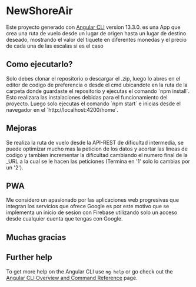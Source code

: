 # NewShoreAir

Este proyecto generado con [Angular CLI](https://github.com/angular/angular-cli) version 13.3.0. es una App que crea una ruta de vuelo desde un lugar de origen hasta un lugar de destino deseado, mostrando el valor del tiquete en diferentes monedas y el precio de cada una de las escalas si es el caso

## Como ejecutarlo?

Solo debes clonar el repositorio o descargar el .zip, luego lo abres en el editor de codigo de preferencia o desde el cmd ubicandote en la ruta de la carpeta donde guardaste el repositorio y ejecutas el comando ´npm install´. Esto realizara las instalaciones debidas para el funcionamiento del proyecto.
Luego solo ejecutas el comando ´npm start´ e inicias desde el navegador en el ´http://localhost:4200/home´.

## Mejoras

Se realiza la ruta de vuelo desde la API-REST de dificultad intermedia, se puede optimizar mucho mas la peticion de los datos y acortar las lineas de codigo y tambien incrementar la dificultad cambiando el numero final de la _URL a la cual se le hacen las peticiones (Termina en '1' solo lo cambias por un '2').

## PWA

Me considero un apasionado por las aplicaciones web progresivas que integran los servicios que ofrece Google es por este motivo que se implementa un inicio de sesion con Firebase utilizando solo un acceso desde cualquier cuenta que tengas con Google.

## Muchas gracias

## Further help

To get more help on the Angular CLI use `ng help` or go check out the [Angular CLI Overview and Command Reference](https://angular.io/cli) page.
